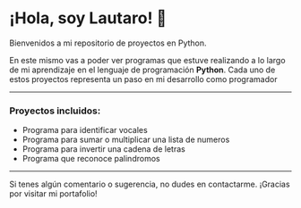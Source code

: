 # ¡Hola, soy Lautaro! 👋

Bienvenidos a mi repositorio de proyectos en Python. 

En este mismo vas a poder ver programas que estuve realizando a lo largo de mi aprendizaje en el lenguaje de programación **Python**.
Cada uno de estos proyectos representa un paso en mi desarrollo como programador

---
### Proyectos incluidos:
- Programa para identificar vocales
- Programa para sumar o multiplicar una lista de numeros
- Programa para invertir una cadena de letras
- Programa que reconoce palindromos

---

Si tenes algún comentario o sugerencia, no dudes en contactarme. ¡Gracias por visitar mi portafolio!
